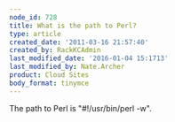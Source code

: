 ```yaml
---
node_id: 728
title: What is the path to Perl?
type: article
created_date: '2011-03-16 21:57:40'
created_by: RackKCAdmin
last_modified_date: '2016-01-04 15:1713'
last_modified_by: Nate.Archer
product: Cloud Sites
body_format: tinymce
---
```


The path to Perl is "\#!/usr/bin/perl -w".

 


